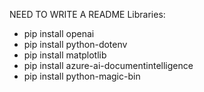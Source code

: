 NEED TO WRITE A README
Libraries:
- pip install openai
- pip install python-dotenv
- pip install matplotlib
- pip install azure-ai-documentintelligence
- pip install python-magic-bin

